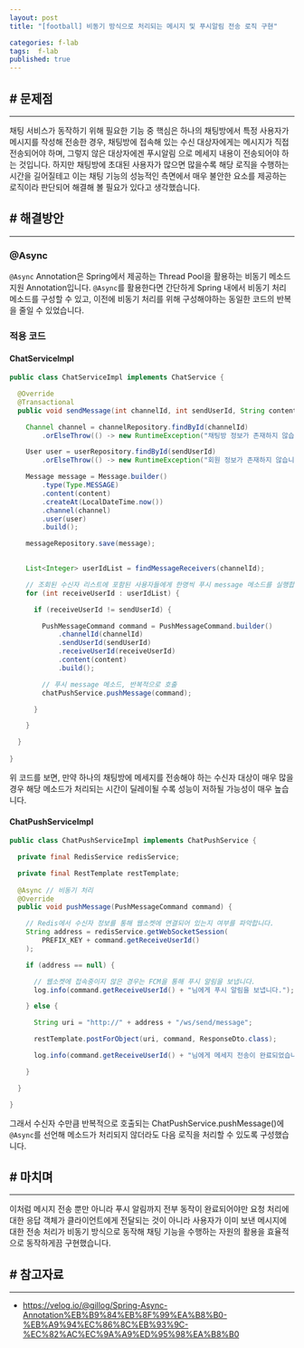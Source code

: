 ```yaml
---
layout: post
title: "[football] 비동기 방식으로 처리되는 메시지 및 푸시알림 전송 로직 구현"

categories: f-lab
tags:  f-lab 
published: true
---
```


## # 문제점
***
채팅 서비스가 동작하기 위해 필요한 기능 중 핵심은 하나의 채팅방에서 특정 사용자가 메시지를 작성해 전송한 경우, 채팅방에 접속해 있는 수신 대상자에게는 메시지가 직접 전송되어야 하며, 그렇지 않은 대상자에겐 푸시알림 으로 메세지 내용이 전송되어야 하는 것입니다. 하지만 채팅방에 초대된 사용자가 많으면 많을수록 해당 로직을 수행하는 시간을 길어질테고 이는 채팅 기능의 성능적인 측면에서 매우 불안한 요소를 제공하는 로직이라 판단되어 해결해 볼 필요가 있다고 생각했습니다.

## # 해결방안
***
### @Async
`@Async` Annotation은 Spring에서 제공하는 Thread Pool을 활용하는 비동기 메소드 지원 Annotation입니다. `@Async`를 활용한다면 간단하게 Spring 내에서 비동기 처리 메소드를 구성할 수 있고, 이전에 비동기 처리를 위해 구성해야하는 동일한 코드의 반복을 줄일 수 있었습니다.

### 적용 코드
#### ChatServiceImpl

```java
public class ChatServiceImpl implements ChatService {

  @Override
  @Transactional
  public void sendMessage(int channelId, int sendUserId, String content) {

    Channel channel = channelRepository.findById(channelId)
        .orElseThrow(() -> new RuntimeException("채팅방 정보가 존재하지 않습니다."));

    User user = userRepository.findById(sendUserId)
        .orElseThrow(() -> new RuntimeException("회원 정보가 존재하지 않습니다."));

    Message message = Message.builder()
        .type(Type.MESSAGE)
        .content(content)
        .createAt(LocalDateTime.now())
        .channel(channel)
        .user(user)
        .build();

    messageRepository.save(message);

    
    List<Integer> userIdList = findMessageReceivers(channelId);

    // 조회된 수신자 리스트에 포함된 사용자들에게 한명씩 푸시 message 메소드를 실행합니다.
    for (int receiveUserId : userIdList) {

      if (receiveUserId != sendUserId) {

        PushMessageCommand command = PushMessageCommand.builder()
            .channelId(channelId)
            .sendUserId(sendUserId)
            .receiveUserId(receiveUserId)
            .content(content)
            .build();

        // 푸시 message 메소드, 반복적으로 호출
        chatPushService.pushMessage(command);

      }

    }

  }
  
}
```

위 코드를 보면, 만약 하나의 채팅방에 메세지를 전송해야 하는 수신자 대상이 매우 많을 경우 해당 메소드가 처리되는 시간이 딜레이될 수록 성능이 저하될 가능성이 매우 높습니다.

#### ChatPushServiceImpl
```java
public class ChatPushServiceImpl implements ChatPushService {

  private final RedisService redisService;

  private final RestTemplate restTemplate;
  
  @Async // 비동기 처리
  @Override
  public void pushMessage(PushMessageCommand command) {

    // Redis에서 수신자 정보를 통해 웹소켓에 연결되어 있는지 여부를 파악합니다.
    String address = redisService.getWebSocketSession(
        PREFIX_KEY + command.getReceiveUserId()
    );

    if (address == null) {

      // 웹소켓에 접속중이지 않은 경우는 FCM을 통해 푸시 알림을 보냅니다.
      log.info(command.getReceiveUserId() + "님에게 푸시 알림을 보냅니다.");

    } else {

      String uri = "http://" + address + "/ws/send/message";

      restTemplate.postForObject(uri, command, ResponseDto.class);

      log.info(command.getReceiveUserId() + "님에게 메세지 전송이 완료되었습니다.");

    }

  }

}
```

그래서 수신자 수만큼 반복적으로 호출되는 ChatPushService.pushMessage()에 `@Async`를 선언해 메소드가 처리되지 않더라도 다음 로직을 처리할 수 있도록 구성했습니다.

## # 마치며
***
이처럼 메시지 전송 뿐만 아니라 푸시 알림까지 전부 동작이 완료되어야만 요청 처리에 대한 응답 객체가 클라이언트에게 전달되는 것이 아니라 사용자가 이미 보낸 메시지에 대한 전송 처리가 비동기 방식으로 동작해 채팅 기능을 수행하는 자원의 활용을 효율적으로 동작하게끔 구현했습니다.

## # 참고자료
***
- https://velog.io/@gillog/Spring-Async-Annotation%EB%B9%84%EB%8F%99%EA%B8%B0-%EB%A9%94%EC%86%8C%EB%93%9C-%EC%82%AC%EC%9A%A9%ED%95%98%EA%B8%B0
